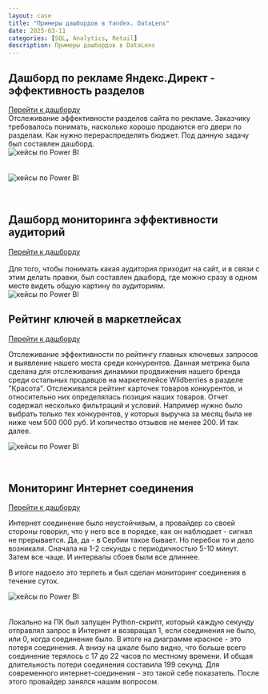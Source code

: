 ```yaml
---
layout: case
title: "Примеры дашбордов в Yandex. DataLens"
date: 2025-03-11
categories: [SQL, Analytics, Retail]
description: Примеры дашбордов в DataLens
---
```


## Дашборд по рекламе Яндекс.Директ - эффективность разделов

<a href="https://datalens.yandex.cloud/aez9awcksj96x?state=d99f4d47530&_no_controls=1" class="navbar-brand d-flex align-items-center">
          Перейти к дашборду</a>
<br>
Отслеживание эффективности разделов сайта по рекламе. Заказчику требовалось понимать, насколько хорошо продаются его двери по разделам. Как нужно перераспределять бюджет. Под данную задачу был составлен дашборд. 

   <div class="case-image">
      <img src="{{ site.baseurl }}/assets/images/case9_1.png" alt="кейсы по Power BI" class="img-fluid">
    </div>
<br>
<br>
   <div class="case-image">
      <img src="{{ site.baseurl }}/assets/images/case9_2.png" alt="кейсы по Power BI" class="img-fluid">
    </div>
<br>
<br>


## Дашборд мониторинга эффективности аудиторий

<a href="https://datalens.yandex.cloud/aez9awcksj96x" class="navbar-brand d-flex align-items-center">
          Перейти к дашборду</a>
<br>
<br>
Для того, чтобы понимать какая аудитория приходит на сайт, и в связи с этим делать правки, был составлен дашборд, где можно сразу в одном месте видеть общую картину по аудиториям. 
   <div class="case-image">
      <img src="{{ site.baseurl }}/assets/images/case9_4.png" alt="кейсы по Power BI" class="img-fluid">
    </div>


## Рейтинг ключей в маркетлейсах

<a href="https://datalens.yandex.cloud/788k5tif5tngu?_no_controls=1" class="navbar-brand d-flex align-items-center">
          Перейти к дашборду</a>
<br>

Отслеживание эффективности по рейтингу главных ключевых запросов и выявление нашего места среди конкурентов. Данная метрика была сделана для отслеживания динамики продвижения нашего бренда среди остальных продавцов на маркетелейсе Wildberries в разделе "Красота". Отслеживался рейтинг карточек товаров конкурентов, и относительно них определялась позиция наших товаров. Отчет содержал несколько фильтраций и условий. Например нужно было выбрать только тех конкурентов, у которых выручка за месяц была не ниже чем 500 000 руб. И количество отзывов не менее 200. И так далее. 


   <div class="case-image">
      <img src="{{ site.baseurl }}/assets/images/case9_3.png" alt="кейсы по Power BI" class="img-fluid">
    </div>
<br>
<br>

## Мониторинг Интернет соединения
<a href="https://datalens.yandex.cloud/4mtbyn513gc2r" class="navbar-brand d-flex align-items-center">
          Перейти к дашборду</a>

Интернет соединение было неустойчивым, а провайдер со своей стороны говорил, что у него все в порядке, как он наблюдает - сигнал не прерывается. Да, да - в Сербии такое бывает. Но перебои то и дело возникали. Сначала на 1-2 секунды с периодичностью 5-10 минут. Затем все чаще. И интервалы сбоев были все длиннее. 

В итоге надоело это терпеть и был сделан мониторинг соединения в течение суток. 

   <div class="case-image">
      <img src="{{ site.baseurl }}/assets/images/case9_5.png" alt="кейсы по Power BI" class="img-fluid">
    </div>
<br>
<br>
Локально на ПК был запущен Python-скрипт, который каждую секунду отправлял запрос в Интернет и возвращал 1, если соединения не было, или 0, когда соединение было. В итоге на диаграмме красное - это потеря соединения. А внизу на шкале было видно, что больше всего соединение терялось с 17 до 22 часов по местному времени. И общая длительность потери соединения составила 199 секунд. Для современного интернет-соединения - это такой себе показатель. 
После этого провайдер занялся нашим вопросом. 



